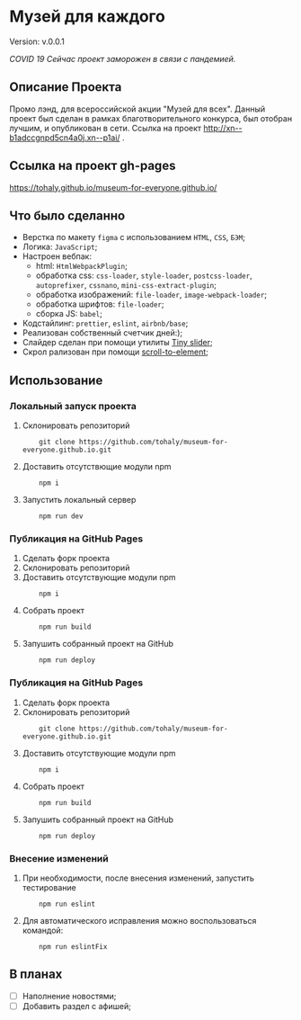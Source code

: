 # Музей для каждого

Version: v.0.0.1

_COVID 19 Сейчас проект заморожен в связи с пандемией._

## Описание Проекта
Промо лэнд, для всероссийской акции "Музей для всех".
Данный проект был сделан в рамках благотворительного конкурса, был отобран лучшим, и опубликован в сети. Ссылка на проект http://xn--b1adccgnpd5cn4a0j.xn--p1ai/ .

## Ссылка на проект gh-pages
https://tohaly.github.io/museum-for-everyone.github.io/

## Что было сделанно
- Верстка по макету `figma` с использованием `HTML`, `CSS`, `БЭМ`;
- Логика: `JavaScript`;
- Настроен вебпак:
    - html: `HtmlWebpackPlugin`;
    - обработка css: `css-loader`, `style-loader`, `postcss-loader`, `autoprefixer`, `cssnano`, `mini-css-extract-plugin`;
    - обработка изображений: `file-loader`, `image-webpack-loader`;
    - обработка шрифтов: `file-loader`;
    - сборка JS: `babel`;
- Кодстайлинг: `prettier`, `eslint`, `airbnb/base`;
- Реализован собственный счетчик дней:);
- Слайдер сделан при помощи утилиты [Tiny slider](https://github.com/ganlanyuan/tiny-slider);
- Скрол рализован при помощи [scroll-to-element](https://github.com/willhoag/scroll-to-element);

## Использование

### Локальный запуск проекта
1. Склонировать репозиторий
    ```
        git clone https://github.com/tohaly/museum-for-everyone.github.io.git
    ```
2. Доставить отсутствющие модули npm
    ```
        npm i
    ```
3. Запустить локальный сервер
    ```
        npm run dev
    ```

### Публикация на GitHub Pages

1. Сделать форк проекта
2. Склонировать репозиторий
3. Доставить отсутствующие модули npm
   ```
       npm i
   ```
4. Собрать проект
   ```
       npm run build
   ```
5. Запушить собранный проект на GitHub
   ```
       npm run deploy
   ```
   
### Публикация на GitHub Pages
1. Сделать форк проекта
2. Склонировать репозиторий
    ```
        git clone https://github.com/tohaly/museum-for-everyone.github.io.git
    ```
3. Доставить отсутствующие модули npm
    ```
        npm i
    ```
4. Собрать проект
    ```
        npm run build
    ```
5. Запушить собранный проект на GitHub
    ```
        npm run deploy
    ```

### Внесение изменений
1. При необходимости, после внесения изменений, запустить тестирование
    ```
        npm run eslint
    ```
2. Для автоматического исправления можно воспользоваться командой:
    ```
        npm run eslintFix
    ```

## В планах

- [ ] Наполнение новостями;
- [ ] Добавить раздел с афишей;
